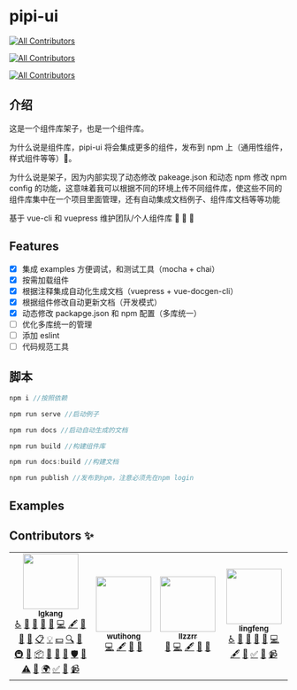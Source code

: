# pipi-ui

<!-- ALL-CONTRIBUTORS-BADGE:START - Do not remove or modify this section -->
[![All Contributors](https://img.shields.io/badge/all_contributors-4-orange.svg?style=flat-square)](#contributors-)
<!-- ALL-CONTRIBUTORS-BADGE:END -->
<!-- ALL-CONTRIBUTORS-BADGE:START - Do not remove or modify this section -->

[![All Contributors](https://img.shields.io/badge/all_contributors-0-orange.svg?style=flat-square)](#contributors-)

<!-- ALL-CONTRIBUTORS-BADGE:END -->
<!-- ALL-CONTRIBUTORS-BADGE:START - Do not remove or modify this section -->

[![All Contributors](https://img.shields.io/badge/all_contributors-0-orange.svg?style=flat-square)](#contributors-)

<!-- ALL-CONTRIBUTORS-BADGE:END -->

## 介绍

这是一个组件库架子，也是一个组件库。

为什么说是组件库，pipi-ui 将会集成更多的组件，发布到 npm 上（通用性组件，样式组件等等）:crocodile:。

为什么说是架子，因为内部实现了动态修改 pakeage.json 和动态 npm 修改 npm config 的功能，这意味着我可以根据不同的环境上传不同组件库，使这些不同的组件库集中在一个项目里面管理，还有自动集成文档例子、组件库文档等等功能

基于 vue-cli 和 vuepress 维护团队/个人组件库 :yellow_heart: :yellow_heart: :yellow_heart:

## Features

- [x] 集成 examples 方便调试，和测试工具（mocha + chai）
- [x] 按需加载组件
- [x] 根据注释集成自动化生成文档（vuepress + vue-docgen-cli）
- [x] 根据组件修改自动更新文档（开发模式）
- [x] 动态修改 packapge.json 和 npm 配置（多库统一）
- [ ] 优化多库统一的管理
- [ ] 添加 eslint
- [ ] 代码规范工具

## 脚本

```js
npm i //按照依赖

npm run serve //启动例子

npm run docs //启动自动生成的文档

npm run build //构建组件库

npm run docs:build //构建文档

npm run publish //发布到npm，注意必须先在npm login
```
## Examples

## Contributors ✨

<!-- ALL-CONTRIBUTORS-LIST:START - Do not remove or modify this section -->
<!-- prettier-ignore-start -->
<!-- markdownlint-disable -->
<table>
  <tr>
    <td align="center"><a href="https://github.com/lgkang"><img src="https://avatars2.githubusercontent.com/u/36944726?v=4" width="100px;" alt=""/><br /><sub><b>lgkang</b></sub></a><br /><a href="#a11y-lgkang" title="Accessibility">️️️️♿️</a> <a href="#question-lgkang" title="Answering Questions">💬</a> <a href="#blog-lgkang" title="Blogposts">📝</a> <a href="https://github.com/lgkang/pipi-ui/issues?q=author%3Algkang" title="Bug reports">🐛</a> <a href="#business-lgkang" title="Business development">💼</a> <a href="https://github.com/lgkang/pipi-ui/commits?author=lgkang" title="Code">💻</a> <a href="#content-lgkang" title="Content">🖋</a> <a href="#data-lgkang" title="Data">🔣</a> <a href="#design-lgkang" title="Design">🎨</a> <a href="https://github.com/lgkang/pipi-ui/commits?author=lgkang" title="Documentation">📖</a> <a href="#eventOrganizing-lgkang" title="Event Organizing">📋</a> <a href="#example-lgkang" title="Examples">💡</a> <a href="#financial-lgkang" title="Financial">💵</a> <a href="#fundingFinding-lgkang" title="Funding Finding">🔍</a> <a href="#ideas-lgkang" title="Ideas, Planning, & Feedback">🤔</a> <a href="#infra-lgkang" title="Infrastructure (Hosting, Build-Tools, etc)">🚇</a> <a href="#maintenance-lgkang" title="Maintenance">🚧</a> <a href="#platform-lgkang" title="Packaging/porting to new platform">📦</a> <a href="#plugin-lgkang" title="Plugin/utility libraries">🔌</a> <a href="#projectManagement-lgkang" title="Project Management">📆</a> <a href="https://github.com/lgkang/pipi-ui/pulls?q=is%3Apr+reviewed-by%3Algkang" title="Reviewed Pull Requests">👀</a> <a href="#security-lgkang" title="Security">🛡️</a> <a href="#talk-lgkang" title="Talks">📢</a> <a href="https://github.com/lgkang/pipi-ui/commits?author=lgkang" title="Tests">⚠️</a> <a href="#tool-lgkang" title="Tools">🔧</a> <a href="#translation-lgkang" title="Translation">🌍</a> <a href="#tutorial-lgkang" title="Tutorials">✅</a> <a href="#userTesting-lgkang" title="User Testing">📓</a> <a href="#video-lgkang" title="Videos">📹</a></td>
    <td align="center"><a href="https://github.com/wutihong"><img src="https://avatars3.githubusercontent.com/u/24377930?v=4" width="100px;" alt=""/><br /><sub><b>wutihong</b></sub></a><br /><a href="https://github.com/lgkang/pipi-ui/commits?author=wutihong" title="Code">💻</a> <a href="#content-wutihong" title="Content">🖋</a> <a href="#data-wutihong" title="Data">🔣</a> <a href="https://github.com/lgkang/pipi-ui/commits?author=wutihong" title="Documentation">📖</a></td>
    <td align="center"><a href="https://github.com/llzzrr"><img src="https://avatars2.githubusercontent.com/u/40113712?v=4" width="100px;" alt=""/><br /><sub><b>llzzrr</b></sub></a><br /><a href="#business-llzzrr" title="Business development">💼</a> <a href="https://github.com/lgkang/pipi-ui/commits?author=llzzrr" title="Code">💻</a> <a href="#content-llzzrr" title="Content">🖋</a> <a href="#data-llzzrr" title="Data">🔣</a> <a href="https://github.com/lgkang/pipi-ui/commits?author=llzzrr" title="Documentation">📖</a></td>
    <td align="center"><a href="https://github.com/xuanyulingnfeg"><img src="https://avatars2.githubusercontent.com/u/22806666?v=4" width="100px;" alt=""/><br /><sub><b>lingfeng</b></sub></a><br /><a href="#a11y-xuanyulingnfeg" title="Accessibility">️️️️♿️</a> <a href="#question-xuanyulingnfeg" title="Answering Questions">💬</a> <a href="#blog-xuanyulingnfeg" title="Blogposts">📝</a> <a href="https://github.com/lgkang/pipi-ui/issues?q=author%3Axuanyulingnfeg" title="Bug reports">🐛</a> <a href="#business-xuanyulingnfeg" title="Business development">💼</a> <a href="https://github.com/lgkang/pipi-ui/commits?author=xuanyulingnfeg" title="Code">💻</a> <a href="#content-xuanyulingnfeg" title="Content">🖋</a> <a href="#data-xuanyulingnfeg" title="Data">🔣</a> <a href="#tutorial-xuanyulingnfeg" title="Tutorials">✅</a> <a href="#userTesting-xuanyulingnfeg" title="User Testing">📓</a> <a href="#video-xuanyulingnfeg" title="Videos">📹</a></td>
  </tr>
</table>

<!-- markdownlint-enable -->
<!-- prettier-ignore-end -->
<!-- ALL-CONTRIBUTORS-LIST:END -->
